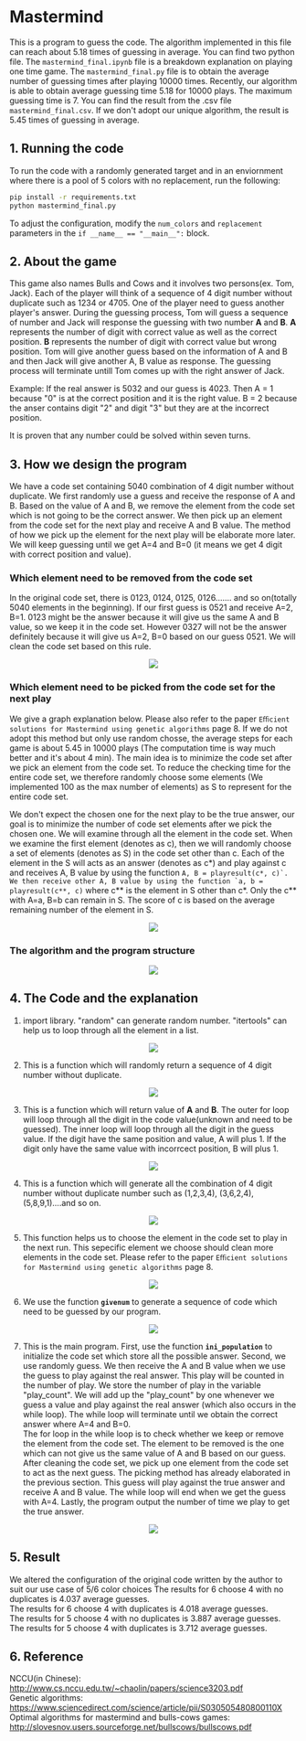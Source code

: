 # Mastermind

This is a program to guess the code. The algorithm implemented in this file can reach about 5.18 times of guessing in average. You can find two python file. The `mastermind_final.ipynb` file is a breakdown explanation on playing one time game. The `mastermind_final.py` file is to obtain the average number of guessing times after playing 10000 times. Recently, our algorithm is able to obtain average guessing time 5.18 for 10000 plays. The maximum guessing time is 7. You can find the result from the .csv file `mastermind_final.csv`. If we don't adopt our unique algorithm, the result is 5.45 times of guessing in average.

## 1. Running the code

To run the code with a randomly generated target and in an enviornment where there is a pool of 5 colors with no replacement, run the following:

```bash
pip install -r requirements.txt
python mastermind_final.py
```

To adjust the configuration, modify the `num_colors` and `replacement` parameters in the `if __name__ == "__main__":` block.

## 2. About the game<br />

This game also names Bulls and Cows and it involves two persons(ex. Tom, Jack). Each of the player will think of a sequence of 4 digit number without duplicate such as 1234 or 4705. One of the player need to guess another player's answer. During the guessing process, Tom will guess a sequence of number and Jack will response the guessing with two number **A** and **B**. **A** represents the number of digit with correct value as well as the correct position. **B** represents the number of digit with correct value but wrong position. Tom will give another guess based on the information of A and B and then Jack will give another A, B value as response. The guessing process will terminate untill Tom comes up with the right answer of Jack.<br />

Example: If the real answer is 5032 and our guess is 4023. Then A = 1 because "0" is at the correct position and it is the right value. B = 2 because the anser contains digit "2" and digit "3" but they are at the incorrect position.<br />

It is proven that any number could be solved within seven turns. <br />

## 3. How we design the program<br />

We have a code set containing 5040 combination of 4 digit number without duplicate. We first randomly use a guess and receive the response of A and B. Based on the value of A and B, we remove the element from the code set which is not going to be the correct answer. We then pick up an element from the code set for the next play and receive A and B value. The method of how we pick up the element for the next play will be elaborate more later. We will keep guessing until we get A=4 and B=0 (it means we get 4 digit with correct position and value).<br />

### Which element need to be removed from the code set<br />

In the original code set, there is 0123, 0124, 0125, 0126....... and so on(totally 5040 elements in the beginning). If our first guess is 0521 and receive A=2, B=1. 0123 might be the answer because it will give us the same A and B value, so we keep it in the code set. However 0327 will not be the answer definitely because it will give us A=2, B=0 based on our guess 0521. We will clean the code set based on this rule.<br />

<p align="center"><img src="/image/remove2.jpg"></p>

### Which element need to be picked from the code set for the next play<br />

We give a graph explanation below. Please also refer to the paper `Eﬃcient solutions for Mastermind using genetic algorithms` page 8. If we do not adopt this method but only use random chosse, the average steps for each game is about 5.45 in 10000 plays (The computation time is way much better and it's about 4 min). The main idea is to minimize the code set after we pick an element from the code set. To reduce the checking time for the entire code set, we therefore randomly choose some elements (We implemented 100 as the max number of elements) as S to represent for the entire code set.<br />

We don't expect the chosen one for the next play to be the true answer, our goal is to minimize the number of code set elements after we pick the chosen one. We will examine through all the element in the code set. When we examine the first element (denotes as c), then we will randomly choose a set of elements (denotes as S) in the code set other than c. Each of the element in the S will acts as an answer (denotes as c*) and play against c and receives A, B value by using the function ```A, B = playresult(c*, c)`. We then receive other A, B value by using the function `a, b = playresult(c**, c)``` where c** is the element in S other than c\*. Only the c\*\* with A=a, B=b can remain in S. The score of c is based on the average remaining number of the element in S.

<p align="center"><img src="/image/chooseone_function.jpg"></p>

### The algorithm and the program structure<br />

<p align="center"><img src="/image/structure_final.JPG"></p>

## 4. The Code and the explanation<br />

1. import library. "random" can generate random number. "itertools" can help us to loop through all the element in a list.<br />
<p align="center"><img src="/image/1.JPG"></p>

2. This is a function which will randomly return a sequence of 4 digit number without duplicate.<br />
<p align="center"><img src="/image/2.JPG"></p>

3. This is a function which will return value of **A** and **B**. The outer for loop will loop through all the digit in the code value(unknown and need to be guessed). The inner loop will loop through all the digit in the guess value. If the digit have the same position and value, A will plus 1. If the digit only have the same value with incorrcect position, B will plus 1. <br />
<p align="center"><img src="/image/3.JPG"></p>

4. This is a function which will generate all the combination of 4 digit number without duplicate number such as (1,2,3,4), (3,6,2,4), (5,8,9,1)....and so on.<br />
<p align="center"><img src="/image/4.JPG"></p>

5. This function helps us to choose the element in the code set to play in the next run. This sepecific element we choose should clean more elements in the code set. Please refer to the paper `Eﬃcient solutions for Mastermind using genetic algorithms` page 8.
<p align="center"><img src="/image/chooseone_final.JPG"></p>

6. We use the function **`givenum`** to generate a sequence of code which need to be guessed by our program.<br />
<p align="center"><img src="/image/5.JPG"></p>

7. This is the main program. First, use the function **`ini_population`** to initialize the code set which store all the possible answer. Second, we use randomly guess. We then receive the A and B value when we use the guess to play against the real answer. This play will be counted in the number of play. We store the number of play in the variable "play_count". We will add up the "play_count" by one whenever we guess a value and play against the real answer (which also occurs in the while loop). The while loop will terminate until we obtain the correct answer where A=4 and B=0. <br />
The for loop in the while loop is to check whether we keep or remove the element from the code set. The element to be removed is the one which can not give us the same value of A and B based on our guess. After cleaning the code set, we pick up one element from the code set to act as the next guess. The picking method has already elaborated in the previous section. This guess will play against the true answer and receive A and B value. The while loop will end when we get the guess with A=4. Lastly, the program output the number of time we play to get the true answer. <br />
<p align="center"><img src="/image/main_final.JPG"></p>

## 5. Result

We altered the configuration of the original code written by the author to suit our use case of 5/6 color choices
The results for 6 choose 4 with no duplicates is 4.037 average guesses.<br />
The results for 6 choose 4 with duplicates is 4.018 average guesses.<br />
The results for 5 choose 4 with no duplicates is 3.887 average guesses.<br />
The results for 5 choose 4 with duplicates is 3.712 average guesses.<br />

## 6. Reference

NCCU(in Chinese): http://www.cs.nccu.edu.tw/~chaolin/papers/science3203.pdf <br />
Genetic algorithms: https://www.sciencedirect.com/science/article/pii/S030505480800110X <br />
Optimal algorithms for mastermind and bulls-cows games: http://slovesnov.users.sourceforge.net/bullscows/bullscows.pdf <br />
